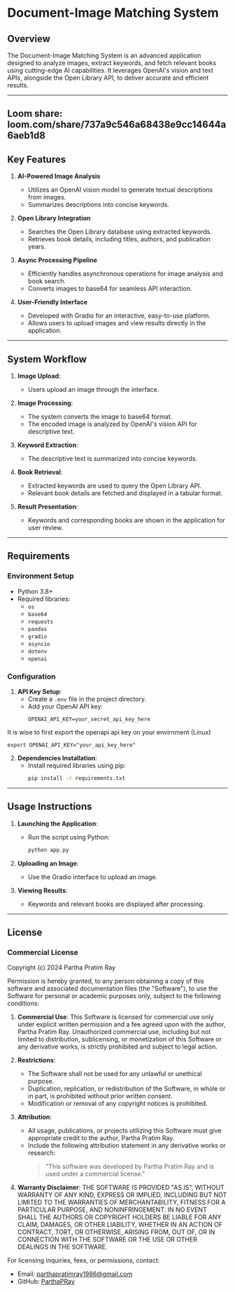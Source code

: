 # Document-Image Matching System

## Overview
The Document-Image Matching System is an advanced application designed to analyze images, extract keywords, and fetch relevant books using cutting-edge AI capabilities. It leverages OpenAI's vision and text APIs, alongside the Open Library API, to deliver accurate and efficient results.

---
Loom share: loom.com/share/737a9c546a68438e9cc14644a6aeb1d8
---

## Key Features
1. **AI-Powered Image Analysis**
   - Utilizes an OpenAI vision model to generate textual descriptions from images.
   - Summarizes descriptions into concise keywords.

2. **Open Library Integration**
   - Searches the Open Library database using extracted keywords.
   - Retrieves book details, including titles, authors, and publication years.

3. **Async Processing Pipeline**
   - Efficiently handles asynchronous operations for image analysis and book search.
   - Converts images to base64 for seamless API interaction.

4. **User-Friendly Interface**
   - Developed with Gradio for an interactive, easy-to-use platform.
   - Allows users to upload images and view results directly in the application.

---

## System Workflow
1. **Image Upload**:
   - Users upload an image through the interface.

2. **Image Processing**:
   - The system converts the image to base64 format.
   - The encoded image is analyzed by OpenAI's vision API for descriptive text.

3. **Keyword Extraction**:
   - The descriptive text is summarized into concise keywords.

4. **Book Retrieval**:
   - Extracted keywords are used to query the Open Library API.
   - Relevant book details are fetched and displayed in a tabular format.

5. **Result Presentation**:
   - Keywords and corresponding books are shown in the application for user review.

---

## Requirements
### Environment Setup
- Python 3.8+
- Required libraries:
  - `os`
  - `base64`
  - `requests`
  - `pandas`
  - `gradio`
  - `asyncio`
  - `dotenv`
  - `openai`

### Configuration
1. **API Key Setup**:
   - Create a `.env` file in the project directory.
   - Add your OpenAI API key:
     ```
     OPENAI_API_KEY=your_secret_api_key_here
     ```

It is wise to first export the openapi api key on your envirnment (Linux)

```
export OPENAI_API_KEY="your_api_key_here"
```

2. **Dependencies Installation**:
   - Install required libraries using pip:
     ```bash
     pip install -r requirements.txt
     ```

---

## Usage Instructions
1. **Launching the Application**:
   - Run the script using Python:
     ```bash
     python app.py
     ```

2. **Uploading an Image**:
   - Use the Gradio interface to upload an image.

3. **Viewing Results**:
   - Keywords and relevant books are displayed after processing.

---

## License
### Commercial License
Copyright (c) 2024 Partha Pratim Ray

Permission is hereby granted, to any person obtaining a copy of this software and associated documentation files (the "Software"), to use the Software for personal or academic purposes only, subject to the following conditions:

1. **Commercial Use**:
   This Software is licensed for commercial use only under explicit written permission and a fee agreed upon with the author, Partha Pratim Ray. Unauthorized commercial use, including but not limited to distribution, sublicensing, or monetization of this Software or any derivative works, is strictly prohibited and subject to legal action.

2. **Restrictions**:
   - The Software shall not be used for any unlawful or unethical purpose.
   - Duplication, replication, or redistribution of the Software, in whole or in part, is prohibited without prior written consent.
   - Modification or removal of any copyright notices is prohibited.

3. **Attribution**:
   - All usage, publications, or projects utilizing this Software must give appropriate credit to the author, Partha Pratim Ray.
   - Include the following attribution statement in any derivative works or research:
     > "This software was developed by Partha Pratim Ray and is used under a commercial license."

4. **Warranty Disclaimer**:
   THE SOFTWARE IS PROVIDED "AS IS", WITHOUT WARRANTY OF ANY KIND, EXPRESS OR IMPLIED, INCLUDING BUT NOT LIMITED TO THE WARRANTIES OF MERCHANTABILITY, FITNESS FOR A PARTICULAR PURPOSE, AND NONINFRINGEMENT. IN NO EVENT SHALL THE AUTHORS OR COPYRIGHT HOLDERS BE LIABLE FOR ANY CLAIM, DAMAGES, OR OTHER LIABILITY, WHETHER IN AN ACTION OF CONTRACT, TORT, OR OTHERWISE, ARISING FROM, OUT OF, OR IN CONNECTION WITH THE SOFTWARE OR THE USE OR OTHER DEALINGS IN THE SOFTWARE.

For licensing inquiries, fees, or permissions, contact:
- Email: parthapratimray1986@gmail.com
- GitHub: [ParthaPRay](http://github.com/ParthaPRay)


